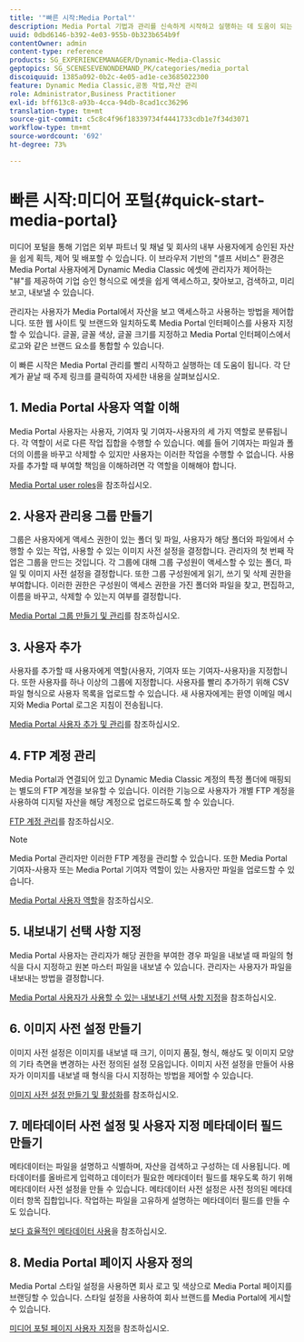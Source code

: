 ```yaml
---
title: '"빠른 시작:Media Portal"'
description: Media Portal 기법과 관리를 신속하게 시작하고 실행하는 데 도움이 되는 소개 및 Quick Start to Media Portal.
uuid: 0dbd6146-b392-4e03-955b-0b323b654b9f
contentOwner: admin
content-type: reference
products: SG_EXPERIENCEMANAGER/Dynamic-Media-Classic
geptopics: SG_SCENESEVENONDEMAND_PK/categories/media_portal
discoiquuid: 1385a092-0b2c-4e05-ad1e-ce3685022300
feature: Dynamic Media Classic,공동 작업,자산 관리
role: Administrator,Business Practitioner
exl-id: bff613c8-a93b-4cca-94db-8cad1cc36296
translation-type: tm+mt
source-git-commit: c5c8c4f96f18339734f4441733cdb1e7f34d3071
workflow-type: tm+mt
source-wordcount: '692'
ht-degree: 73%

---
```


# 빠른 시작:미디어 포털{#quick-start-media-portal}

미디어 포털을 통해 기업은 외부 파트너 및 채널 및 회사의 내부 사용자에게 승인된 자산을 쉽게 획득, 제어 및 배포할 수 있습니다. 이 브라우저 기반의 &quot;셀프 서비스&quot; 환경은 Media Portal 사용자에게 Dynamic Media Classic 에셋에 관리자가 제어하는 &quot;뷰&quot;를 제공하여 기업 승인 형식으로 에셋을 쉽게 액세스하고, 찾아보고, 검색하고, 미리 보고, 내보낼 수 있습니다.

관리자는 사용자가 Media Portal에서 자산을 보고 액세스하고 사용하는 방법을 제어합니다. 또한 웹 사이트 및 브랜드와 일치하도록 Media Portal 인터페이스를 사용자 지정할 수 있습니다. 글꼴, 글꼴 색상, 글꼴 크기를 지정하고 Media Portal 인터페이스에서 로고와 같은 브랜드 요소를 통합할 수 있습니다.

이 빠른 시작은 Media Portal 관리를 빨리 시작하고 실행하는 데 도움이 됩니다. 각 단계가 끝날 때 주제 링크를 클릭하여 자세한 내용을 살펴보십시오.

## 1. Media Portal 사용자 역할 이해

Media Portal 사용자는 사용자, 기여자 및 기여자-사용자의 세 가지 역할로 분류됩니다. 각 역할이 서로 다른 작업 집합을 수행할 수 있습니다. 예를 들어 기여자는 파일과 폴더의 이름을 바꾸고 삭제할 수 있지만 사용자는 이러한 작업을 수행할 수 없습니다. 사용자를 추가할 때 부여할 책임을 이해하려면 각 역할을 이해해야 합니다. 

[Media Portal user roles](media-portal-user-roles.md#media_portal_user_roles)을 참조하십시오.

## 2. 사용자 관리용 그룹 만들기

그룹은 사용자에게 액세스 권한이 있는 폴더 및 파일, 사용자가 해당 폴더와 파일에서 수행할 수 있는 작업, 사용할 수 있는 이미지 사전 설정을 결정합니다. 관리자의 첫 번째 작업은 그룹을 만드는 것입니다. 각 그룹에 대해 그룹 구성원이 액세스할 수 있는 폴더, 파일 및 이미지 사전 설정을 결정합니다. 또한 그룹 구성원에게 읽기, 쓰기 및 삭제 권한을 부여합니다. 이러한 권한은 구성원이 액세스 권한을 가진 폴더와 파일을 찾고, 편집하고, 이름을 바꾸고, 삭제할 수 있는지 여부를 결정합니다. 

[Media Portal 그룹 만들기 및 관리](creating-media-portal-groups.md#creating_and_managing_media_portal_groups)를 참조하십시오.

## 3. 사용자 추가

사용자를 추가할 때 사용자에게 역할(사용자, 기여자 또는 기여자-사용자)을 지정합니다. 또한 사용자를 하나 이상의 그룹에 지정합니다. 사용자를 빨리 추가하기 위해 CSV 파일 형식으로 사용자 목록을 업로드할 수 있습니다. 새 사용자에게는 환영 이메일 메시지와 Media Portal 로그온 지침이 전송됩니다. 

[Media Portal 사용자 추가 및 관리](adding-media-portal-users.md#adding_and_managing_media_portal_users)를 참조하십시오.

## 4. FTP 계정 관리

Media Portal과 연결되어 있고 Dynamic Media Classic 계정의 특정 폴더에 매핑되는 별도의 FTP 계정을 보유할 수 있습니다. 이러한 기능으로 사용자가 개별 FTP 계정을 사용하여 디지털 자산을 해당 계정으로 업로드하도록 할 수 있습니다.

[FTP 계정 관리](ftp-accounts.md#managing_ftp_accounts)를 참조하십시오.

>[!NOTE]
>
>Media Portal 관리자만 이러한 FTP 계정을 관리할 수 있습니다. 또한 Media Portal 기여자-사용자 또는 Media Portal 기여자 역할이 있는 사용자만 파일을 업로드할 수 있습니다.

[Media Portal 사용자 역할](media-portal-user-roles.md#media_portal_user_roles)을 참조하십시오.

## 5. 내보내기 선택 사항 지정

Media Portal 사용자는 관리자가 해당 권한을 부여한 경우 파일을 내보낼 때 파일의 형식을 다시 지정하고 원본 마스터 파일을 내보낼 수 있습니다. 관리자는 사용자가 파일을 내보내는 방법을 결정합니다. 

[Media Portal 사용자가 사용할 수 있는 내보내기 선택 사항 지정](specifying-export-options-available-media.md#specifying_export_options_available_to_media_portal_users)을 참조하십시오.

## 6. 이미지 사전 설정 만들기

이미지 사전 설정은 이미지를 내보낼 때 크기, 이미지 품질, 형식, 해상도 및 이미지 모양의 기타 측면을 변경하는 사전 정의된 설정 모음입니다. 이미지 사전 설정을 만들어 사용자가 이미지를 내보낼 때 형식을 다시 지정하는 방법을 제어할 수 있습니다. 

[이미지 사전 설정 만들기 및 활성화](creating-enabling-image-presets.md#creating_and_enabling_image_presets)를 참조하십시오.

## 7. 메타데이터 사전 설정 및 사용자 지정 메타데이터 필드 만들기

메타데이터는 파일을 설명하고 식별하며, 자산을 검색하고 구성하는 데 사용됩니다. 메타데이터를 올바르게 입력하고 데이터가 필요한 메타데이터 필드를 채우도록 하기 위해 메타데이터 사전 설정을 만들 수 있습니다. 메타데이터 사전 설정은 사전 정의된 메타데이터 항목 집합입니다. 작업하는 파일을 고유하게 설명하는 메타데이터 필드를 만들 수도 있습니다. 

[보다 효율적인 메타데이터 사용](making-efficient-metadata.md#making_more_efficient_use_of_metadata)을 참조하십시오.

## 8. Media Portal 페이지 사용자 정의

Media Portal 스타일 설정을 사용하면 회사 로고 및 색상으로 Media Portal 페이지를 브랜딩할 수 있습니다. 스타일 설정을 사용하여 회사 브랜드를 Media Portal에 게시할 수 있습니다.

[미디어 포털 페이지 사용자 지정](customizing-media-portal-screen.md#customizing_the_media_portal_screen)을 참조하십시오.
